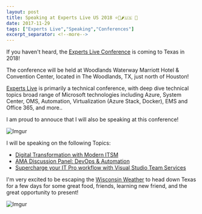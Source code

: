 ```yaml
---
layout: post
title: Speaking at Experts Live US 2018 ⭐🌮🌶️🇺🇸 🐂
date: 2017-11-29
tags: ["Experts Live","Speaking","Conferences"]
excerpt_separator: <!--more-->
---
```


If you haven't heard, the [Experts Live Conference](http://www.expertslive.us/) is coming to Texas in 2018!

The conference will be held at Woodlands Waterway Marriott Hotel & Convention Center, located in The Woodlands, TX, just north of Houston!

[Experts Live](http://www.expertslive.us/) is primarily a technical conference, with deep dive technical topics broad range of Microsoft technologies including Azure, System Center, OMS, Automation, Virtualization (Azure Stack, Docker), EMS and Office 365, and more..

I am proud to annouce that I will also be speaking at this conference!

![Imgur](https://i.imgur.com/DGSPb37.jpg)


I will be speaking on the following Topics:
* <a href="https://elus18.sched.com/event/D12R/digital-transformation-with-modern-itsm?iframe=no&w=100%&sidebar=yes&bg=no" target="_blank">Digital Transformation with Modern ITSM</a>
* <a href="https://elus18.sched.com/event/D12b/ama-discussion-panel-devops-automation?iframe=no&w=100%&sidebar=yes&bg=no" target="_blank">AMA Discussion Panel: DevOps & Automation</a>
* <a href="https://elus18.sched.com/event/D12b/ama-discussion-panel-devops-automation?iframe=no&w=100%&sidebar=yes&bg=no" target="_blank">Supercharge your IT Pro workflow with Visual Studio Team Services</a>



I'm very excited to be escaping the [Wisconsin Weather](https://www.youtube.com/watch?v=PTh6PgzgQqI) to head down Texas for a few days for some great food, friends, learning new friend, and the great opportunity to present! 


![Imgur](https://i.imgur.com/nYY5KMk.jpg)


 


